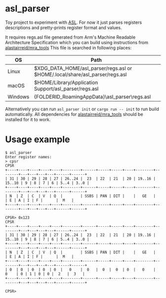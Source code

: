 # asl_parser

Toy project to experiment with [ASL](https://alastairreid.github.io/specification_languages/). For now it just parses registers descriptions and pretty-prints register format and values.

It requires regs.asl file generated from Arm's Machine Readable Architecture Specification which you can build using instructions from [alastairreid/mra_tools](https://github.com/alastairreid/mra_tools)
This file is searched in following places:

| OS | Path |
| - | - |
| Linux | $XDG_DATA_HOME/asl_parser/regs.asl or $HOME/.local/share/asl_parser/regs.asl |
| macOS |	$HOME/Library/Application Support/asl_parser/regs.asl |
| Windows |	{FOLDERID_RoamingAppData}\asl_parser\regs.asl |

Alternatively you can run `asl_parser init` or `cargo run -- init` to run build automatically. All dependencies for [alastairreid/mra_tools](https://github.com/alastairreid/mra_tools)  should be installed for it to work.

# Usage example
```
$ asl_parser 
Enter register names:
> cpsr
CPSR
+----+----+----+----+----+--------+------+-----+-----+----+--------+--------+---+---+---+---+------+------+
| 31 | 30 | 29 | 28 | 27 | 26..24 |  23  | 22  | 21  | 20 | 19..16 | 15..10 | 9 | 8 | 7 | 6 | 5..4 | 3..0 |
+----+----+----+----+----+--------+------+-----+-----+----+--------+--------+---+---+---+---+------+------+
| N  | Z  | C  | V  | Q  |        | SSBS | PAN | DIT |    |   GE   |        | E | A | I | F |      |  M   |
+----+----+----+----+----+--------+------+-----+-----+----+--------+--------+---+---+---+---+------+------+

CPSR> 0x123
CPSR
+----+----+----+----+----+--------+------+-----+-----+----+--------+--------+---+---+---+---+------+------+
| 31 | 30 | 29 | 28 | 27 | 26..24 |  23  | 22  | 21  | 20 | 19..16 | 15..10 | 9 | 8 | 7 | 6 | 5..4 | 3..0 |
+----+----+----+----+----+--------+------+-----+-----+----+--------+--------+---+---+---+---+------+------+
| N  | Z  | C  | V  | Q  |        | SSBS | PAN | DIT |    |   GE   |        | E | A | I | F |      |  M   |
+----+----+----+----+----+--------+------+-----+-----+----+--------+--------+---+---+---+---+------+------+
| 0  | 0  | 0  | 0  | 0  |   0    |  0   |  0  |  0  | 0  |   0    |   0    | 0 | 1 | 0 | 0 |  2   |  3   |
+----+----+----+----+----+--------+------+-----+-----+----+--------+--------+---+---+---+---+------+------+

CPSR> 
```
